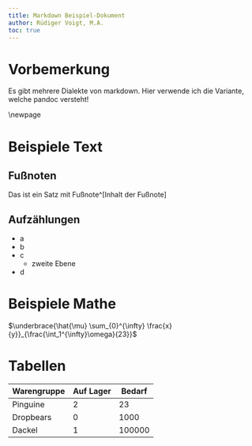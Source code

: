 ```yaml
---
title: Markdown Beispiel-Dokument
author: Rüdiger Voigt, M.A.
toc: true
---
```


# Vorbemerkung


Es gibt mehrere Dialekte von markdown. Hier verwende ich die Variante, welche pandoc versteht!


\newpage



# Beispiele Text


## Fußnoten

Das ist ein Satz mit Fußnote^[Inhalt der Fußnote]

## Aufzählungen


* a
* b
* c
    * zweite Ebene
* d




# Beispiele Mathe

$\underbrace{\hat{\mu} \sum_{0}^{\infty} \frac{x}{y}}_{\frac{\int_1^{\infty}\omega}{23}}$



# Tabellen


| Warengruppe | Auf Lager | Bedarf |
| ----- | ----- | ----- |
| Pinguine | 2 | 23 |
| Dropbears | 0 | 1000 |
Dackel | 1 | 100000
